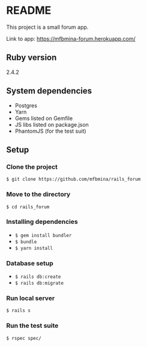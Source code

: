 # README

This project is a small forum app.

Link to app: https://mfbmina-forum.herokuapp.com/

## Ruby version

2.4.2

## System dependencies

- Postgres
- Yarn
- Gems listed on Gemfile
- JS libs listed on package.json
- PhantomJS (for the test suit)

## Setup

### Clone the project

`$ git clone https://github.com/mfbmina/rails_forum`

### Move to the directory

`$ cd rails_forum`

### Installing dependencies

- `$ gem install bundler`
- `$ bundle`
- `$ yarn install`

### Database setup

- `$ rails db:create`
- `$ rails db:migrate`

### Run local server

`$ rails s`

### Run the test suite

`$ rspec spec/`
